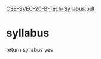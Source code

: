 [CSE-SVEC-20-B-Tech-Syllabus.pdf](https://github.com/subhasree20/syllabus/files/7783011/CSE-SVEC-20-B-Tech-Syllabus.pdf)
# syllabus
return syllabus
yes
